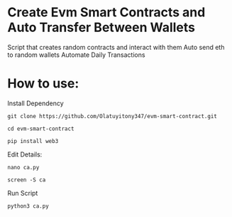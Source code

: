 # Create Evm Smart Contracts and Auto Transfer Between Wallets
Script that creates random contracts and interact with them
Auto send eth to random wallets
Automate Daily Transactions

# How to use:
Install Dependency
```
git clone https://github.com/Olatuyitony347/evm-smart-contract.git
```

```
cd evm-smart-contract
```

```
pip install web3
```

Edit Details:

```
nano ca.py
```

```
screen -S ca
```

Run Script
```
python3 ca.py
```

